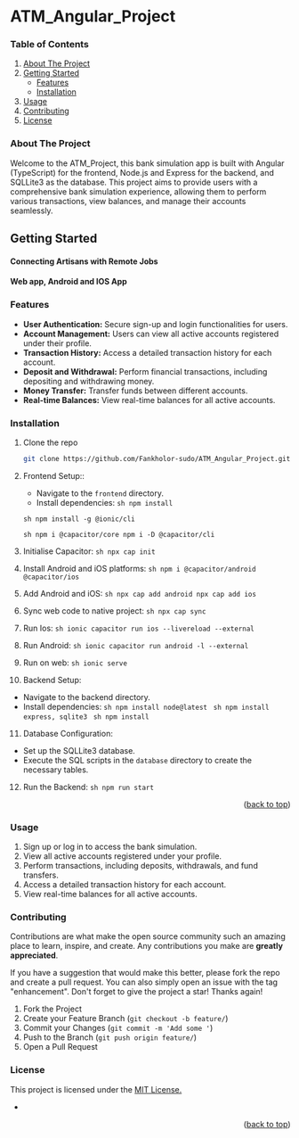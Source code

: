 # ATM_Angular_Project

<!-- TABLE OF CONTENTS -->
### Table of Contents
<ol>
  <li>
    <a href="#about-the-project">About The Project</a>
  </li>
  <li>
    <a href="#getting-started">Getting Started</a>
    <ul>
      <li><a href="#features">Features</a></li>
      <li><a href="#installation">Installation</a></li>
    </ul>
  </li>
  <li><a href="#usage">Usage</a></li>
  <li><a href="#contributing">Contributing</a></li>
  <li><a href="#license">License</a></li>
</ol>


### About The Project

Welcome to the ATM_Project, this bank simulation app is built with Angular (TypeScript)
for the frontend, Node.js and Express for the backend, and SQLLite3 as the database. 
This project aims to provide users with a comprehensive bank simulation experience, 
allowing them to perform various transactions, view balances, and manage their accounts seamlessly.

## Getting Started
#### Connecting Artisans with Remote Jobs
#### Web app, Android and IOS App

### Features
* <b>User Authentication:</b> Secure sign-up and login functionalities for users.
* <b>Account Management:</b> Users can view all active accounts registered under their profile.
* <b>Transaction History:</b> Access a detailed transaction history for each account.
* <b>Deposit and Withdrawal:</b> Perform financial transactions, including depositing and withdrawing money.
* <b>Money Transfer:</b> Transfer funds between different accounts.
* <b>Real-time Balances:</b> View real-time balances for all active accounts.


### Installation
1. Clone the repo
   ```sh
   git clone https://github.com/Fankholor-sudo/ATM_Angular_Project.git
   ```
2. Frontend Setup::
   * Navigate to the `frontend` directory.
   * Install dependencies:
   ``sh
   npm install
   ``
   
   ``sh
   npm install -g @ionic/cli
   ``

   ``sh
   npm i @capacitor/core
   npm i -D @capacitor/cli
   ``
3. Initialise Capacitor:
   ``sh
   npx cap init
   ``
4. Install Android and iOS platforms:
   ``sh
   npm i @capacitor/android @capacitor/ios
   ``
5. Add Android and iOS:
   ``sh
   npx cap add android
   npx cap add ios
   ``
6. Sync web code to native project:
   ``sh
   npx cap sync
   ``
7. Run Ios:
   ``sh
   ionic capacitor run ios --livereload --external
   ``
8. Run Android:
   ``sh
   ionic capacitor run android -l --external
   ``
9. Run on web:
   ``sh
   ionic serve
   ``
10. Backend Setup:
  * Navigate to the backend directory.
  * Install dependencies:
   ``sh
   npm install node@latest
   ``
   ``sh
   npm install express, sqlite3
   ``
   ``sh
   npm install
   ``
11. Database Configuration:
  * Set up the SQLLite3 database.
  * Execute the SQL scripts in the `database` directory to create the necessary tables.
12. Run the Backend:
   ``sh
   npm run start
   ``
  
<p align="right">(<a href="#top">back to top</a>)</p>

### Usage

1. Sign up or log in to access the bank simulation.
2. View all active accounts registered under your profile.
3. Perform transactions, including deposits, withdrawals, and fund transfers.
4. Access a detailed transaction history for each account.
5. View real-time balances for all active accounts.

<!-- CONTRIBUTING -->

### Contributing

Contributions are what make the open source community such an amazing place to learn, inspire, and create. Any contributions you make are **greatly appreciated**.

If you have a suggestion that would make this better, please fork the repo and create a pull request. You can also simply open an issue with the tag "enhancement".
Don't forget to give the project a star! Thanks again!

1. Fork the Project
2. Create your Feature Branch (`git checkout -b feature/`)
3. Commit your Changes (`git commit -m 'Add some '`)
4. Push to the Branch (`git push origin feature/`)
5. Open a Pull Request

<!-- LICENSE -->

### License
<p>This project is licensed under the <a href="https://opensource.org/license/ecl-1-0/">MIT License.</a></p>


- []()

<p align="right">(<a href="#top">back to top</a>)</p>



